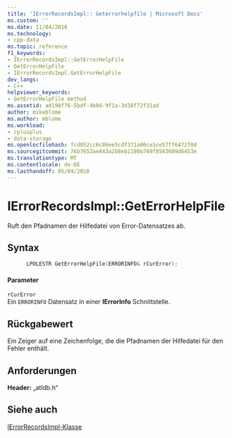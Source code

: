 ```yaml
---
title: 'IErrorRecordsImpl:: Geterrorhelpfile | Microsoft Docs'
ms.custom: ''
ms.date: 11/04/2016
ms.technology:
- cpp-data
ms.topic: reference
f1_keywords:
- IErrorRecordsImpl::GetErrorHelpFile
- GetErrorHelpFile
- IErrorRecordsImpl.GetErrorHelpFile
dev_langs:
- C++
helpviewer_keywords:
- GetErrorHelpFile method
ms.assetid: ad198f76-5bdf-4b8d-9f1a-3d38f72f31ad
author: mikeblome
ms.author: mblome
ms.workload:
- cplusplus
- data-storage
ms.openlocfilehash: fcd052cc6c86ee5cdf371a00ce1ce57ff6472f0d
ms.sourcegitcommit: 76b7653ae443a2b8eb1186b789f8503609d6453e
ms.translationtype: MT
ms.contentlocale: de-DE
ms.lasthandoff: 05/04/2018
---
```

# <a name="ierrorrecordsimplgeterrorhelpfile"></a>IErrorRecordsImpl::GetErrorHelpFile
Ruft den Pfadnamen der Hilfedatei von Error-Datensatzes ab.  
  
## <a name="syntax"></a>Syntax  
  
```cpp
      LPOLESTR GetErrorHelpFile(ERRORINFO& rCurError);  
```  
  
#### <a name="parameters"></a>Parameter  
 `rCurError`  
 Ein `ERRORINFO` Datensatz in einer **IErrorInfo** Schnittstelle.  
  
## <a name="return-value"></a>Rückgabewert  
 Ein Zeiger auf eine Zeichenfolge, die die Pfadnamen der Hilfedatei für den Fehler enthält.  
  
## <a name="requirements"></a>Anforderungen  
 **Header:** „atldb.h“  
  
## <a name="see-also"></a>Siehe auch  
 [IErrorRecordsImpl-Klasse](../../data/oledb/ierrorrecordsimpl-class.md)